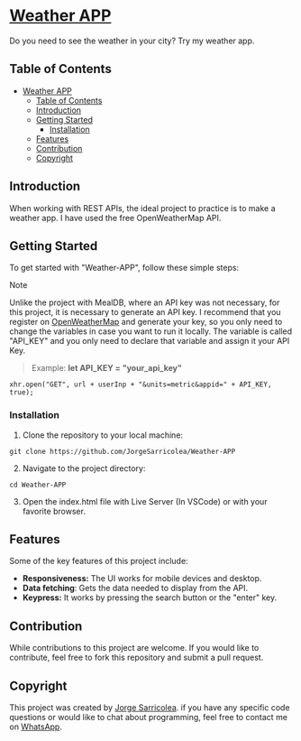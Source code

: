 # [Weather APP](https://wtrapp.netlify.app)

Do you need to see the weather in your city? Try my weather app.

## Table of Contents

- [Weather APP](#weather-app)
  - [Table of Contents](#table-of-contents)
  - [Introduction](#introduction)
  - [Getting Started](#getting-started)
    - [Installation](#installation)
  - [Features](#features)
  - [Contribution](#contribution)
  - [Copyright](#copyright)

## Introduction

When working with REST APIs, the ideal project to practice is to make a weather app. I have used the free OpenWeatherMap API.

## Getting Started

To get started with "Weather-APP", follow these simple steps:

> [!NOTE]
> Unlike the project with MealDB, where an API key was not necessary, for this project, it is necessary to generate an API key. I recommend that you register on [OpenWeatherMap](https://openweathermap.org/api) and generate your key, so you only need to change the variables in case you want to run it locally. The variable is called "API_KEY" and you only need to declare that variable and assign it your API Key.

> Example:
> **let API_KEY = "your_api_key"**

```
xhr.open("GET", url + userInp + "&units=metric&appid=" + API_KEY, true);
```

### Installation

1. Clone the repository to your local machine:

```
git clone https://github.com/JorgeSarricolea/Weather-APP
```

2. Navigate to the project directory:

```
cd Weather-APP
```

3. Open the index.html file with Live Server (In VSCode) or with your favorite browser.

## Features

Some of the key features of this project include:

- **Responsiveness:** The UI works for mobile devices and desktop.
- **Data fetching**: Gets the data needed to display from the API.
- **Keypress:** It works by pressing the search button or the "enter" key.

## Contribution

While contributions to this project are welcome. If you would like to contribute, feel free to fork this repository and submit a pull request.

## Copyright

This project was created by [Jorge Sarricolea](https://jorgesarricolea.com). if you have any specific code questions or would like to chat about programming, feel free to contact me on [WhatsApp](https://wa.me/529381095593).
